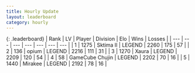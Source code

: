 ```yaml
---
title: Hourly Update
layout: leaderboard
category: hourly
---
```


{: .leaderboard}
| Rank | LV | Player | Division | Elo | Wins | Losses |
| --- | --- | --- | --- | --- | --- | --- |
| <span data-change="0">1</span> | 1275 | <span title="ID: 402846">Sktima II</span> | LEGEND | <span data-change="0">2260</span> | <span data-change="0">175</span> | <span data-change="0">57</span> |
| <span data-change="0">2</span> | 136 | <span title="ID: 750033">opium</span> | LEGEND | <span data-change="0">2216</span> | <span data-change="0">111</span> | <span data-change="0">31</span> |
| <span data-change="1">3</span> | 1270 | <span title="ID: 200908">Xaura</span> | LEGEND | <span data-change="7">2209</span> | <span data-change="1">120</span> | <span data-change="0">54</span> |
| <span data-change="-1">4</span> | 58 | <span title="ID: 754306">GameCube Chujin</span> | LEGEND | <span data-change="0">2202</span> | <span data-change="0">70</span> | <span data-change="0">16</span> |
| <span data-change="0">5</span> | 1440 | <span title="ID: 416373">Mirakee</span> | LEGEND | <span data-change="0">2192</span> | <span data-change="0">78</span> | <span data-change="0">16</span> |